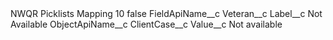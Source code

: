 <?xml version="1.0" encoding="UTF-8"?>
<CustomMetadata xmlns="http://soap.sforce.com/2006/04/metadata" xmlns:xsi="http://www.w3.org/2001/XMLSchema-instance" xmlns:xsd="http://www.w3.org/2001/XMLSchema">
    <label>NWQR Picklists Mapping 10</label>
    <protected>false</protected>
    <values>
        <field>FieldApiName__c</field>
        <value xsi:type="xsd:string">Veteran__c</value>
    </values>
    <values>
        <field>Label__c</field>
        <value xsi:type="xsd:string">Not Available</value>
    </values>
    <values>
        <field>ObjectApiName__c</field>
        <value xsi:type="xsd:string">ClientCase__c</value>
    </values>
    <values>
        <field>Value__c</field>
        <value xsi:type="xsd:string">Not available</value>
    </values>
</CustomMetadata>
